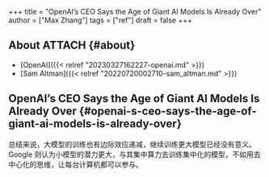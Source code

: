 +++
title = "OpenAI’s CEO Says the Age of Giant AI Models Is Already Over"
author = ["Max Zhang"]
tags = ["ref"]
draft = false
+++

## About <span class="tag"><span class="ATTACH">ATTACH</span></span> {#about}

-   [OpenAI]({{< relref "20230327162227-openai.md" >}})
-   [Sam Altman]({{< relref "20220720002710-sam_altman.md" >}})


## OpenAI’s CEO Says the Age of Giant AI Models Is Already Over {#openai-s-ceo-says-the-age-of-giant-ai-models-is-already-over}

总结来说，大模型的训练也有边际效应递减，继续训练更大模型已经没有意义。
Google 则认为小模型的潜力更大，与其集中算力去训练集中化的模型，不如用去中心化的思维，让每台计算机都可以参与。
